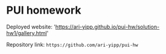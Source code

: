 # PUI homework

Deployed website: 'https://ari-yipp.github.io/pui-hw/solution-hw1/gallery.html'

Repository link: `https://github.com/ari-yipp/pui-hw`
